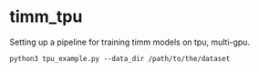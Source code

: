 # timm_tpu
Setting up a pipeline for training timm models on tpu, multi-gpu.

 `python3 tpu_example.py --data_dir /path/to/the/dataset`
